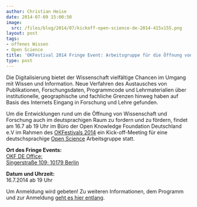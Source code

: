 ```yaml
---
author: Christian Heise
date: 2014-07-09 15:00:50
image:
  src: /files/blog/2014/07/kickoff-open-science-de-2014-415x155.png
layout: post
tags:
- offenes Wissen
- Open Science
title: 'OKFestival 2014 Fringe Event: Arbeitsgruppe für die Öffnung von Wissenschaft und Forschung (Open Science)'
type: post
---
```


Die Digitalisierung bietet der Wissenschaft vielfältige Chancen im Umgang mit Wissen und Information. Neue Verfahren des Austausches von Publikationen, Forschungsdaten, Programmcode und Lehrmaterialien über institutionelle, geographische und fachliche Grenzen hinweg haben auf Basis des Internets Eingang in Forschung und Lehre gefunden. 

Um die Entwicklungen rund um die Öffnung von Wissenschaft und Forschung auch im deutsprachigen Raum zu fordern und zu fördern, findet am 16.7 ab 19 Uhr im Büro der Open Knowledge Foundation Deutschland e.V im Rahmen des [OKFestivals 2014](http://2014.okfestival.org/) ein Kick-off-Meeting für eine deutschsprachige [Open Science](https://de.wikipedia.org/wiki/Offene_Wissenschaft) Arbeitsgruppe statt. 

**Ort des Fringe Events:**  
[OKF DE Office;  
Singerstraße 109; 10179 Berlin](https://www.google.de/maps/place/Singerstra%C3%9Fe+109/@52.5167563,13.4253607)

**Datum und Uhrzeit:**  
16.7.2014 ab 19 Uhr

Um Anmeldung wird gebeten! Zu weiteren Informationen, dem Programm und zur Anmeldung [geht es hier entlang](https://pad.okfn.org/p/okfestkickoffsession).